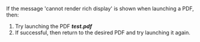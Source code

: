  If the message 'cannot render rich display' is shown when launching a PDF, then:  
1. Try launching the PDF _**test.pdf**_
2. If successful, then return to the desired PDF and try launching it again.

